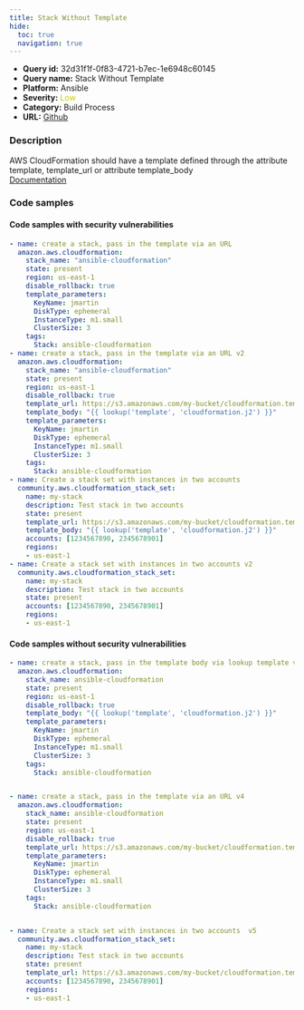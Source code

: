```yaml
---
title: Stack Without Template
hide:
  toc: true
  navigation: true
---
```


<style>
  .highlight .hll {
    background-color: #ff171742;
  }
  .md-content {
    max-width: 1100px;
    margin: 0 auto;
  }
</style>

-   **Query id:** 32d31f1f-0f83-4721-b7ec-1e6948c60145
-   **Query name:** Stack Without Template
-   **Platform:** Ansible
-   **Severity:** <span style="color:#CC0">Low</span>
-   **Category:** Build Process
-   **URL:** [Github](https://github.com/Checkmarx/kics/tree/master/assets/queries/ansible/aws/stack_without_template)

### Description
AWS CloudFormation should have a template defined through the attribute template, template_url or attribute template_body<br>
[Documentation](https://docs.ansible.com/ansible/latest/collections/amazon/aws/cloudformation_module.html)

### Code samples
#### Code samples with security vulnerabilities
```yaml title="Positive test num. 1 - yaml file" hl_lines="40 2 30 15"
- name: create a stack, pass in the template via an URL
  amazon.aws.cloudformation:
    stack_name: "ansible-cloudformation"
    state: present
    region: us-east-1
    disable_rollback: true
    template_parameters:
      KeyName: jmartin
      DiskType: ephemeral
      InstanceType: m1.small
      ClusterSize: 3
    tags:
      Stack: ansible-cloudformation
- name: create a stack, pass in the template via an URL v2
  amazon.aws.cloudformation:
    stack_name: "ansible-cloudformation"
    state: present
    region: us-east-1
    disable_rollback: true
    template_url: https://s3.amazonaws.com/my-bucket/cloudformation.template
    template_body: "{{ lookup('template', 'cloudformation.j2') }}"
    template_parameters:
      KeyName: jmartin
      DiskType: ephemeral
      InstanceType: m1.small
      ClusterSize: 3
    tags:
      Stack: ansible-cloudformation
- name: Create a stack set with instances in two accounts
  community.aws.cloudformation_stack_set:
    name: my-stack
    description: Test stack in two accounts
    state: present
    template_url: https://s3.amazonaws.com/my-bucket/cloudformation.template
    template_body: "{{ lookup('template', 'cloudformation.j2') }}"
    accounts: [1234567890, 2345678901]
    regions:
    - us-east-1
- name: Create a stack set with instances in two accounts v2
  community.aws.cloudformation_stack_set:
    name: my-stack
    description: Test stack in two accounts
    state: present
    accounts: [1234567890, 2345678901]
    regions:
    - us-east-1

```


#### Code samples without security vulnerabilities
```yaml title="Negative test num. 1 - yaml file"
- name: create a stack, pass in the template body via lookup template v3
  amazon.aws.cloudformation:
    stack_name: ansible-cloudformation
    state: present
    region: us-east-1
    disable_rollback: true
    template_body: "{{ lookup('template', 'cloudformation.j2') }}"
    template_parameters:
      KeyName: jmartin
      DiskType: ephemeral
      InstanceType: m1.small
      ClusterSize: 3
    tags:
      Stack: ansible-cloudformation


- name: create a stack, pass in the template via an URL v4
  amazon.aws.cloudformation:
    stack_name: ansible-cloudformation
    state: present
    region: us-east-1
    disable_rollback: true
    template_url: https://s3.amazonaws.com/my-bucket/cloudformation.template
    template_parameters:
      KeyName: jmartin
      DiskType: ephemeral
      InstanceType: m1.small
      ClusterSize: 3
    tags:
      Stack: ansible-cloudformation


- name: Create a stack set with instances in two accounts  v5
  community.aws.cloudformation_stack_set:
    name: my-stack
    description: Test stack in two accounts
    state: present
    template_url: https://s3.amazonaws.com/my-bucket/cloudformation.template
    accounts: [1234567890, 2345678901]
    regions:
    - us-east-1

```
